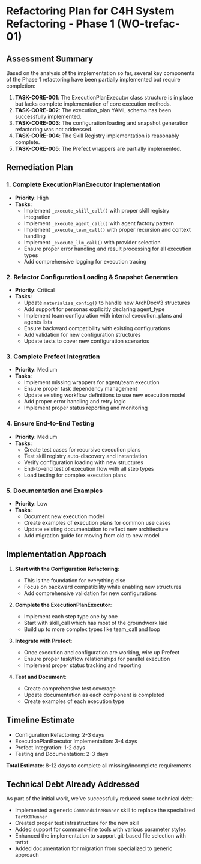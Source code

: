 # Refactoring Plan for C4H System Refactoring - Phase 1 (WO-trefac-01)

## Assessment Summary

Based on the analysis of the implementation so far, several key components of the Phase 1 refactoring have been partially implemented but require completion:

1. **TASK-CORE-001**: The ExecutionPlanExecutor class structure is in place but lacks complete implementation of core execution methods.
2. **TASK-CORE-002**: The execution_plan YAML schema has been successfully implemented.
3. **TASK-CORE-003**: The configuration loading and snapshot generation refactoring was not addressed.
4. **TASK-CORE-004**: The Skill Registry implementation is reasonably complete.
5. **TASK-CORE-005**: The Prefect wrappers are partially implemented.

## Remediation Plan

### 1. Complete ExecutionPlanExecutor Implementation
- **Priority**: High
- **Tasks**:
  - Implement `_execute_skill_call()` with proper skill registry integration
  - Implement `_execute_agent_call()` with agent factory pattern
  - Implement `_execute_team_call()` with proper recursion and context handling
  - Implement `_execute_llm_call()` with provider selection
  - Ensure proper error handling and result processing for all execution types
  - Add comprehensive logging for execution tracing

### 2. Refactor Configuration Loading & Snapshot Generation
- **Priority**: Critical
- **Tasks**:
  - Update `materialise_config()` to handle new ArchDocV3 structures
  - Add support for personas explicitly declaring agent_type
  - Implement team configuration with internal execution_plans and agents lists
  - Ensure backward compatibility with existing configurations
  - Add validation for new configuration structures
  - Update tests to cover new configuration scenarios

### 3. Complete Prefect Integration
- **Priority**: Medium
- **Tasks**:
  - Implement missing wrappers for agent/team execution
  - Ensure proper task dependency management
  - Update existing workflow definitions to use new execution model
  - Add proper error handling and retry logic
  - Implement proper status reporting and monitoring

### 4. Ensure End-to-End Testing
- **Priority**: Medium
- **Tasks**:
  - Create test cases for recursive execution plans
  - Test skill registry auto-discovery and instantiation
  - Verify configuration loading with new structures
  - End-to-end test of execution flow with all step types
  - Load testing for complex execution plans

### 5. Documentation and Examples
- **Priority**: Low
- **Tasks**:
  - Document new execution model
  - Create examples of execution plans for common use cases
  - Update existing documentation to reflect new architecture
  - Add migration guide for moving from old to new model

## Implementation Approach

1. **Start with the Configuration Refactoring**:
   - This is the foundation for everything else
   - Focus on backward compatibility while enabling new structures
   - Add comprehensive validation for new configurations

2. **Complete the ExecutionPlanExecutor**:
   - Implement each step type one by one
   - Start with skill_call which has most of the groundwork laid
   - Build up to more complex types like team_call and loop

3. **Integrate with Prefect**:
   - Once execution and configuration are working, wire up Prefect
   - Ensure proper task/flow relationships for parallel execution
   - Implement proper status tracking and reporting

4. **Test and Document**:
   - Create comprehensive test coverage
   - Update documentation as each component is completed
   - Create examples of each execution type

## Timeline Estimate
- Configuration Refactoring: 2-3 days
- ExecutionPlanExecutor Implementation: 3-4 days
- Prefect Integration: 1-2 days
- Testing and Documentation: 2-3 days

**Total Estimate**: 8-12 days to complete all missing/incomplete requirements

## Technical Debt Already Addressed

As part of the initial work, we've successfully reduced some technical debt:
- Implemented a generic `CommandLineRunner` skill to replace the specialized `TartXTRunner`
- Created proper test infrastructure for the new skill
- Added support for command-line tools with various parameter styles
- Enhanced the implementation to support git-based file selection with tartxt
- Added documentation for migration from specialized to generic approach
